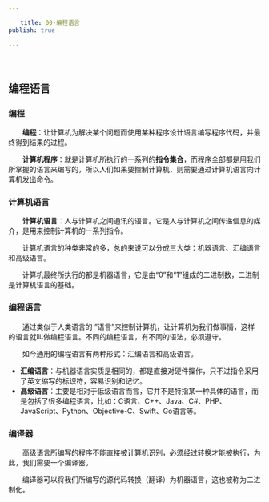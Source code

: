 ```yaml
---

　　title: 00-编程语言
publish: true

---
```


　　<ArticleTopAd></ArticleTopAd>

## 编程语言

### 编程

　　**编程**：让计算机为解决某个问题而使用某种程序设计语言编写程序代码，并最终得到结果的过程。

　　**计算机程序**：就是计算机所执行的一系列的**指令集合**，而程序全部都是用我们所掌握的语言来编写的，所以人们如果要控制计算机，则需要通过计算机语言向计算机发出命令。

### 计算机语言

　　**计算机语言**：人与计算机之间通讯的语言。它是人与计算机之间传递信息的媒介，是用来控制计算机的一系列指令。

　　计算机语言的种类非常的多，总的来说可以分成三大类：机器语言、汇编语言和高级语言。

　　计算机最终所执行的都是机器语言，它是由“0”和“1”组成的二进制数，二进制是计算机语言的基础。

### 编程语言

　　通过类似于人类语言的 ”语言”来控制计算机，让计算机为我们做事情，这样的语言就叫做编程语言。不同的编程语言，有不同的语法，必须遵守。

　　如今通用的编程语言有两种形式：汇编语言和高级语言。

- **汇编语言**：与机器语言实质是相同的，都是直接对硬件操作，只不过指令采用了英文缩写的标识符，容易识别和记忆。
- **高级语言**：主要是相对于低级语言而言，它并不是特指某一种具体的语言，而是包括了很多编程语言，比如：C语言、C++、Java、C#、PHP、JavaScript、Python、Objective-C、Swift、Go语言等。

### 编译器

　　高级语言所编写的程序不能直接被计算机识别，必须经过转换才能被执行，为此，我们需要一个编译器。

　　编译器可以将我们所编写的源代码转换（翻译）为机器语言，这也被称为二进制化。
